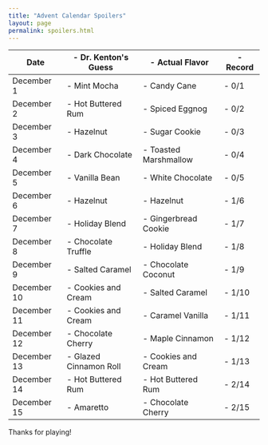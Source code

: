 ```yaml
---
title: "Advent Calendar Spoilers"
layout: page
permalink: spoilers.html
---
```


|Date |- Dr. Kenton's Guess |- Actual Flavor |- Record|
|---|---|---|---|
|December 1 |- Mint Mocha |- Candy Cane |- 0/1|
|December 2 |- Hot Buttered Rum |- Spiced Eggnog |- 0/2|
|December 3 |- Hazelnut |- Sugar Cookie |- 0/3|
|December 4 |- Dark Chocolate |- Toasted Marshmallow|- 0/4|
|December 5 |- Vanilla Bean |- White Chocolate |- 0/5|
|December 6 |- Hazelnut |- Hazelnut |- 1/6|
|December 7 |- Holiday Blend |- Gingerbread Cookie |- 1/7|
|December 8 |- Chocolate Truffle |- Holiday Blend|- 1/8|
|December 9 |- Salted Caramel |- Chocolate Coconut|- 1/9|
|December 10 |- Cookies and Cream |- Salted Caramel |- 1/10|
|December 11 |- Cookies and Cream |- Caramel Vanilla |- 1/11|
|December 12 |- Chocolate Cherry |- Maple Cinnamon |- 1/12|
|December 13 |- Glazed Cinnamon Roll |- Cookies and Cream |- 1/13 |
|December 14 |- Hot Buttered Rum |- Hot Buttered Rum |- 2/14 |
|December 15 |- Amaretto |- Chocolate Cherry |- 2/15|


Thanks for playing!
